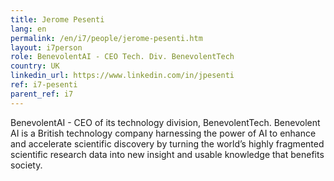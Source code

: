 ```yaml
---
title: Jerome Pesenti
lang: en
permalink: /en/i7/people/jerome-pesenti.htm
layout: i7person
role: BenevolentAI - CEO Tech. Div. BenevolentTech 
country: UK
linkedin_url: https://www.linkedin.com/in/jpesenti 
ref: i7-pesenti
parent_ref: i7
---
```

BenevolentAI - CEO of its technology division, BenevolentTech. Benevolent AI is a British technology company harnessing the power of AI to enhance and accelerate scientific discovery by turning the world’s highly fragmented scientific research data into new insight and usable knowledge that benefits society.
